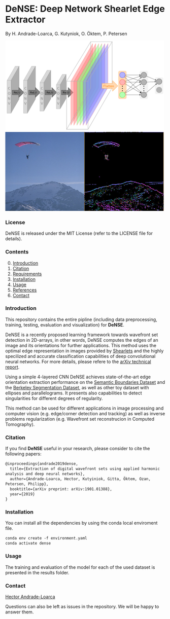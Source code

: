 # DeNSE: Deep Network Shearlet Edge Extractor

By H. Andrade-Loarca, G. Kutyniok, O. Öktem, P. Petersen

<img src="doc/ims/Architecture.png" width="500" alt="Architecture" class="center">

<img src="doc/ims/merged_images.jpg" width="500">

### License

DeNSE is released under the MIT License (refer to the LICENSE file for details).

### Contents
0. [Introduction](#introduction)
0. [Citation](#citation)
0. [Requirements](#requirements)
0. [Installation](#installation)
0. [Usage](#usage)
0. [References](#references)
0. [Contact](#contact)

### Introduction

This repository contains the entire pipline (including data preprocessing, training, testing, evaluation and visualization) for **DeNSE**.

DeNSE is a recently proposed learning framework towards wavefront set detection in 2D-arrays, in other words, DeNSE computes the edges of an image and its orientations for further applications. This method uses the optimal edge representation in images provided by [Shearlets](/www.shearlab.org) and the highly specilized and accurate classification capabilities of deep convolutional neural networks. For more details, please refere to the [arXiv technical report](https://arxiv.org/abs/1901.01388).

Using a simple 4-layered CNN DeNSE achieves state-of-the-art edge orientation extraction performance on the [Semantic Boundaries Dataset](http://home.bharathh.info/pubs/codes/SBD/download.html) and the [Berkeley Segmentation Dataset](https://www2.eecs.berkeley.edu/Research/Projects/CS/vision/bsds/), as well as other toy dataset with ellipses and parallelograms. It presents also capabilities to detect singularities for different degrees of regularity. 

This method can be used for different applications in image processing and computer vision (e.g. edge/corner detection and tracking) as well as inverse problems regularization (e.g. Wavefront set reconstrucion in Computed Tomography).

### Citation

If you find **DeNSE** useful in your research, please consider to cite the following papers:

	@inproceedings{andrade2019dense, 
	  title={Extraction of digital wavefront sets using applied harmonic analysis and deep neural networks}, 
	  author={Andrade-Loarca, Hector, Kutyiniok, Gitta, Öktem, Ozan, Petersen, Philipp},
	  booktitle={arXiv preprint: arXiv:1901.01388}, 
	  year={2019}
	}


### Installation

You can install all the dependencies by using the conda local enviroment file.  

```
conda env create -f environment.yaml
conda activate dense
```

### Usage

The training and evaluation of the model for each of the used dataset is presented in the results folder. 

### Contact

[Hector Andrade-Loarca](https://arsenal9971.github.io/)

  Questions can also be left as issues in the repository. We will be happy to answer them.

